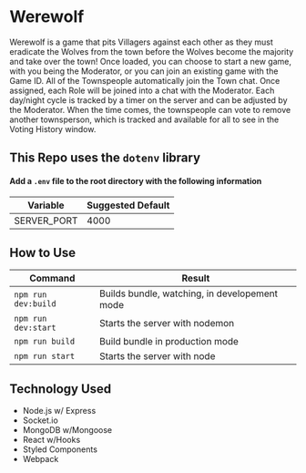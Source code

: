 # Werewolf
Werewolf is a game that pits Villagers against each other as they must eradicate the Wolves from the town before the Wolves become the majority and take over the town! Once loaded, you can choose to start a new game, with you being the Moderator, or you can join an existing game with the Game ID. All of the Townspeople automatically join the Town chat. Once assigned, each Role will be joined into a chat with the Moderator. Each day/night cycle is tracked by a timer on the server and can be adjusted by the Moderator. When the time comes, the townspeople can vote to remove another townsperson, which is tracked and available for all to see in the Voting History window.

## This Repo uses the `dotenv` library
#### Add a `.env` file to the root directory with the following information

Variable | Suggested Default
---------|-----------
SERVER_PORT | 4000


## How to Use

Command | Result
----------|---------
`npm run dev:build` | Builds bundle, watching, in developement mode
`npm run dev:start` | Starts the server with nodemon
`npm run build` | Build bundle in production mode
`npm run start` | Starts the server with node

## Technology Used
* Node.js w/ Express
* Socket.io
* MongoDB w/Mongoose
* React w/Hooks
* Styled Components
* Webpack